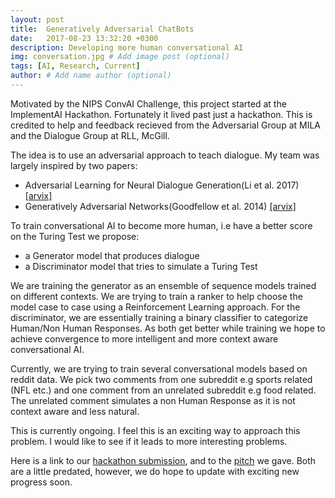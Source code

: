 ```yaml
---
layout: post
title:  Generatively Adversarial ChatBots
date:   2017-08-23 13:32:20 +0300
description: Developing more human conversational AI
img: conversation.jpg # Add image post (optional)
tags: [AI, Research, Current]
author: # Add name author (optional)
---
```

Motivated by the NIPS ConvAI Challenge, this project started at the ImplementAI Hackathon. Fortunately it lived past just a hackathon. This is credited to help and feedback recieved from the Adversarial Group at MILA and the Dialogue Group at RLL, McGill.

The idea is to use an adversarial approach to teach dialogue. My team was largely inspired by two papers:

- Adversarial Learning for Neural Dialogue Generation(Li et al. 2017) [[arvix]][Neural-dialogue]
- Generatively Adversarial Networks(Goodfellow et al. 2014) [[arvix]][GANs]

To train conversational AI to become more human, i.e have a better score on the Turing Test we propose:

- a Generator model that produces dialogue
- a Discriminator model that tries to simulate a Turing Test

We are training the generator as an ensemble of sequence models trained on different contexts. We are trying to train a ranker to help choose the model case to case using a Reinforcement Learning approach. For the discriminator, we are essentially training a binary classifier to categorize Human/Non Human Responses. As both get better while training we hope to achieve convergence to more intelligent and more context aware conversational AI.

Currently, we are trying to train several conversational models based on reddit data. We pick two comments from one subreddit e.g sports related (NFL etc.) and one comment from an unrelated subreddit e.g food related. The unrelated comment simulates a non Human Response as it is not context aware and less natural.

This is currently ongoing. I feel this is an exciting way to approach this problem. I would like to see if it leads to more interesting problems.

Here is a link to our [hackathon submission][devpost], and to the [pitch][slides] we gave. Both are a little predated, however, we do hope to update with exciting new progress soon.





[Neural-dialogue]: https://arxiv.org/abs/1701.06547
[GANs]: https://arxiv.org/abs/1406.2661
[devpost]: https://devpost.com/software/generative-adversarial-bots
[slides]: https://docs.google.com/presentation/d/1VbMb1zIpp8rhWiEq1d2tENOtkRslLD855vT8CAPw8eU/edit?usp=sharing

